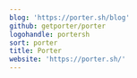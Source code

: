 ```yaml
---
blog: 'https://porter.sh/blog'
github: getporter/porter
logohandle: portersh
sort: porter
title: Porter
website: 'https://porter.sh/'
---
```

